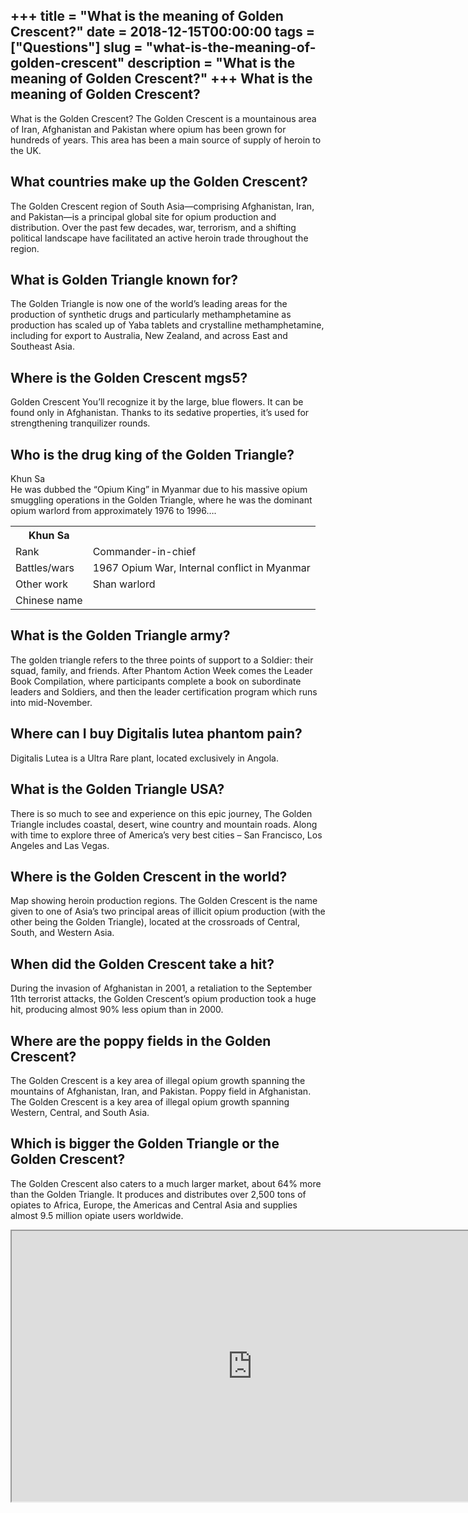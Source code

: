 +++
title = "What is the meaning of Golden Crescent?"
date = 2018-12-15T00:00:00
tags = ["Questions"]
slug = "what-is-the-meaning-of-golden-crescent"
description = "What is the meaning of Golden Crescent?"
+++
What is the meaning of Golden Crescent?
---------------------------------------

What is the Golden Crescent? The Golden Crescent is a mountainous area of Iran, Afghanistan and Pakistan where opium has been grown for hundreds of years. This area has been a main source of supply of heroin to the UK.

What countries make up the Golden Crescent?
-------------------------------------------

The Golden Crescent region of South Asia—comprising Afghanistan, Iran, and Pakistan—is a principal global site for opium production and distribution. Over the past few decades, war, terrorism, and a shifting political landscape have facilitated an active heroin trade throughout the region.

What is Golden Triangle known for?
----------------------------------

The Golden Triangle is now one of the world’s leading areas for the production of synthetic drugs and particularly methamphetamine as production has scaled up of Yaba tablets and crystalline methamphetamine, including for export to Australia, New Zealand, and across East and Southeast Asia.

Where is the Golden Crescent mgs5?
----------------------------------

Golden Crescent You’ll recognize it by the large, blue flowers. It can be found only in Afghanistan. Thanks to its sedative properties, it’s used for strengthening tranquilizer rounds.

Who is the drug king of the Golden Triangle?
--------------------------------------------

Khun Sa  
He was dubbed the “Opium King” in Myanmar due to his massive opium smuggling operations in the Golden Triangle, where he was the dominant opium warlord from approximately 1976 to 1996….

<table><tr><th>Khun Sa</th></tr><tr><td>Rank</td><td>Commander-in-chief</td></tr><tr><td>Battles/wars</td><td>1967 Opium War, Internal conflict in Myanmar</td></tr><tr><td>Other work</td><td>Shan warlord</td></tr><tr><td>Chinese name</td></tr></table>

What is the Golden Triangle army?
---------------------------------

The golden triangle refers to the three points of support to a Soldier: their squad, family, and friends. After Phantom Action Week comes the Leader Book Compilation, where participants complete a book on subordinate leaders and Soldiers, and then the leader certification program which runs into mid-November.

Where can I buy Digitalis lutea phantom pain?
---------------------------------------------

Digitalis Lutea is a Ultra Rare plant, located exclusively in Angola.

What is the Golden Triangle USA?
--------------------------------

There is so much to see and experience on this epic journey, The Golden Triangle includes coastal, desert, wine country and mountain roads. Along with time to explore three of America’s very best cities – San Francisco, Los Angeles and Las Vegas.

Where is the Golden Crescent in the world?
------------------------------------------

Map showing heroin production regions. The Golden Crescent is the name given to one of Asia’s two principal areas of illicit opium production (with the other being the Golden Triangle), located at the crossroads of Central, South, and Western Asia.

When did the Golden Crescent take a hit?
----------------------------------------

During the invasion of Afghanistan in 2001, a retaliation to the September 11th terrorist attacks, the Golden Crescent’s opium production took a huge hit, producing almost 90% less opium than in 2000.

Where are the poppy fields in the Golden Crescent?
--------------------------------------------------

The Golden Crescent is a key area of illegal opium growth spanning the mountains of Afghanistan, Iran, and Pakistan. Poppy field in Afghanistan. The Golden Crescent is a key area of illegal opium growth spanning Western, Central, and South Asia.

Which is bigger the Golden Triangle or the Golden Crescent?
-----------------------------------------------------------

The Golden Crescent also caters to a much larger market, about 64% more than the Golden Triangle. It produces and distributes over 2,500 tons of opiates to Africa, Europe, the Americas and Central Asia and supplies almost 9.5 million opiate users worldwide.

<iframe allow="accelerometer; autoplay; clipboard-write; encrypted-media; gyroscope; picture-in-picture" allowfullscreen="" class="__youtube_prefs__  epyt-is-override  no-lazyload" data-no-lazy="1" data-origheight="433" data-origwidth="770" data-skipgform_ajax_framebjll="" height="433" id="_ytid_46255" loading="lazy" src="https://www.youtube.com/embed/KMp6Jgk_SQ4?enablejsapi=1&autoplay=0&cc_load_policy=0&cc_lang_pref=&iv_load_policy=1&loop=0&modestbranding=0&rel=1&fs=1&playsinline=0&autohide=2&theme=dark&color=red&controls=1&" title="YouTube player" width="770"></iframe>